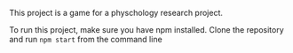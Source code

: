This project is a game for a physchology research project.

To run this project, make sure you have npm installed. Clone the repository and run `npm start` from the command line
